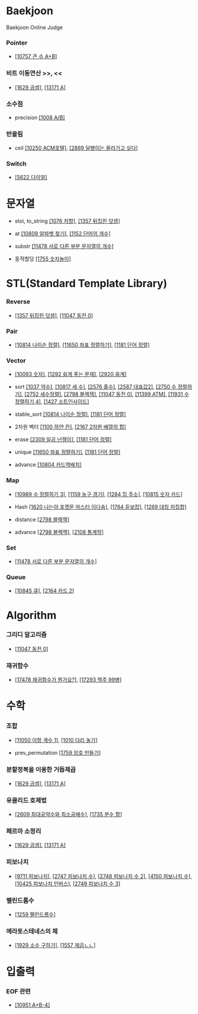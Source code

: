 # Baekjoon
Baekjoon Online Judge

### Pointer
- [[10757 큰 수 A+B]](https://github.com/jsk890/Baekjoon/blob/main/Bronze/10757.cpp)


### 비트 이동연산 >>, <<
- [[1629 곱셈]](https://github.com/jsk890/Baekjoon/blob/main/Silver/1629.cpp),
[[13171 A]](https://github.com/jsk890/Baekjoon/blob/main/Silver/13171.cpp)

### 소수점
- precision
[[1008 A/B]](https://github.com/jsk890/Baekjoon/blob/main/Bronze/1008.cpp)

### 반올림
- ceil
[[10250 ACM호텔]](https://github.com/jsk890/Baekjoon/blob/main/Bronze/10250.cpp),
[[2869 달팽이는 올라가고 싶다]](https://github.com/jsk890/Baekjoon/blob/main/Bronze/2869.cpp)

### Switch
- [[5622 다이얼]](https://github.com/jsk890/Baekjoon/blob/main/Bronze/5622.cpp)

# 문자열
- stoi, to_string
[[1076 저항]](https://github.com/jsk890/Baekjoon/blob/main/Bronze/1076.cpp),
[[1357 뒤집힌 덧셈]](https://github.com/jsk890/Baekjoon/blob/main/Bronze/1357.cpp)

- at
[[10809 알파벳 찾기]](https://github.com/jsk890/Baekjoon/blob/main/Bronze/10809.cpp),
[[1152 단어의 개수]](https://github.com/jsk890/Baekjoon/blob/main/Bronze/1152.cpp)

- substr
[[11478 서로 다른 부분 문자열의 개수]](https://github.com/jsk890/Baekjoon/blob/main/Silver/11478.cpp)

- 동적할당
[[1755 숫자놀이]](https://github.com/jsk890/Baekjoon/blob/main/Silver/1755.cpp)

# STL(Standard Template Library)
### Reverse
- [[1357 뒤집힌 덧셈]](https://github.com/jsk890/Baekjoon/blob/main/Bronze/1357.cpp),
[[11047 동전 0]](https://github.com/jsk890/Baekjoon/blob/main/Silver/11047.cpp)

### Pair
- [[10814 나이순 정렬]](https://github.com/jsk890/Baekjoon/blob/main/Silver/10814.cpp),
[[11650 좌표 정렬하기]](https://github.com/jsk890/Baekjoon/blob/main/Silver/11650.cpp),
[[1181 단어 정렬]](https://github.com/jsk890/Baekjoon/blob/main/Silver/1181.cpp)

### Vector
- [[10093 숫자]](https://github.com/jsk890/Baekjoon/blob/main/Bronze/10093.cpp),
[[1292 쉽게 푸는 문제]](https://github.com/jsk890/Baekjoon/blob/main/Bronze/1292.cpp),
[[2920 음계]](https://github.com/jsk890/Baekjoon/blob/main/Bronze/2920.cpp)

- sort
[[1037 약수]](https://github.com/jsk890/Baekjoon/blob/main/Bronze/1037.cpp),
[[10817 세 수]](https://github.com/jsk890/Baekjoon/blob/main/Bronze/10817.cpp),
[[2576 홀수]](https://github.com/jsk890/Baekjoon/blob/main/Bronze/2576.cpp),
[[2587 대표값2]](https://github.com/jsk890/Baekjoon/blob/main/Bronze/2587.cpp),
[[2750 수 정렬하기]](https://github.com/jsk890/Baekjoon/blob/main/Bronze/2750.cpp),
[[2752 세수정렬]](https://github.com/jsk890/Baekjoon/blob/main/Bronze/2752.cpp),
[[2798 블랙잭]](https://github.com/jsk890/Baekjoon/blob/main/Bronze/2798.cpp),
[[11047 동전 0]](https://github.com/jsk890/Baekjoon/blob/main/Silver/11047.cpp),
[[11399 ATM]](https://github.com/jsk890/Baekjoon/blob/main/Silver/11399.cpp),
[[11931 수 정렬하기 4]](https://github.com/jsk890/Baekjoon/blob/main/Silver/11931.cpp),
[[1427 소트인사이드]](https://github.com/jsk890/Baekjoon/blob/main/Silver/1427.cpp)

- stable_sort
[[10814 나이순 정렬]](https://github.com/jsk890/Baekjoon/blob/main/Silver/10814.cpp),
[[1181 단어 정렬]](https://github.com/jsk890/Baekjoon/blob/main/Silver/1181.cpp)

- 2차원 벡터
[[1100 하얀 칸]](https://github.com/jsk890/Baekjoon/blob/main/Bronze/1100.cpp),
[[2167 2차원 배열의 합]](https://github.com/jsk890/Baekjoon/blob/main/Bronze/2167.cpp)

- erase
[[2309 일곱 난쟁이]](https://github.com/jsk890/Baekjoon/blob/main/Bronze/2309.cpp),
[[1181 단어 정렬]](https://github.com/jsk890/Baekjoon/blob/main/Silver/1181.cpp)

- unique
[[11650 좌표 정렬하기]](https://github.com/jsk890/Baekjoon/blob/main/Silver/11650.cpp),
[[1181 단어 정렬]](https://github.com/jsk890/Baekjoon/blob/main/Silver/1181.cpp)

- advance
[[10804 카드역배치]](https://github.com/jsk890/Baekjoon/blob/main/Bronze/10804.cpp)

### Map
- [[10989 수 정렬하기 3]](https://github.com/jsk890/Baekjoon/blob/main/Bronze/10989.cpp),
[[1159 농구 경기]](https://github.com/jsk890/Baekjoon/blob/main/Bronze/1159.cpp),
[[1284 집 주소]](https://github.com/jsk890/Baekjoon/blob/main/Bronze/1284.cpp),
[[10815 숫자 카드]](https://github.com/jsk890/Baekjoon/blob/main/Silver/10815.cpp)

- Hash
[[1620 나는야 포켓몬 마스터 이다솜]](https://github.com/jsk890/Baekjoon/blob/main/Silver/1620.cpp),
[[1764 듣보잡]](https://github.com/jsk890/Baekjoon/blob/main/Silver/1764.cpp),
[[1269 대칭 차집합]](https://github.com/jsk890/Baekjoon/blob/main/Silver/1269.cpp)

- distance
[[2798 블랙잭]](https://github.com/jsk890/Baekjoon/blob/main/Bronze/2798.cpp)

- advance
[[2798 블랙잭]](https://github.com/jsk890/Baekjoon/blob/main/Bronze/2798.cpp),
[[2108 통계학]](https://github.com/jsk890/Baekjoon/blob/main/Silver/2108.cpp)

### Set
- [[11478 서로 다른 부분 문자열의 개수]](https://github.com/jsk890/Baekjoon/blob/main/Silver/11478.cpp)

### Queue
- [[10845 큐]](https://github.com/jsk890/Baekjoon/blob/main/Silver/10845.cpp),
[[2164 카드 2]](https://github.com/jsk890/Baekjoon/blob/main/Silver/2164.cpp)

# Algorithm
### 그리디 알고리즘
- [[11047 동전 0]](https://github.com/jsk890/Baekjoon/blob/main/Silver/11047.cpp)

### 재귀함수
- [[17478 재귀함수가 뭔가요?]](https://github.com/jsk890/Baekjoon/blob/main/Silver/17478.cpp),
[[17293 맥주 99병]](https://github.com/jsk890/Baekjoon/blob/main/Bronze/17293.cpp)

# 수학
### 조합
- [[11050 이항 계수 1]](https://github.com/jsk890/Baekjoon/blob/main/Bronze/11050.cpp),
[[1010 다리 놓기]](https://github.com/jsk890/Baekjoon/blob/main/Silver/1010.cpp)

- prev_permutation
[[1759 암호 만들기]](https://github.com/jsk890/Baekjoon/blob/main/Gold/1759.cpp)

### 분할정복을 이용한 거듭제곱
- [[1629 곱셈]](https://github.com/jsk890/Baekjoon/blob/main/Silver/1629.cpp),
[[13171 A]](https://github.com/jsk890/Baekjoon/blob/main/Silver/13171.cpp)

### 유클리드 호제법
- [[2609 최대공약수와 최소공배수]](https://github.com/jsk890/Baekjoon/blob/main/Bronze/2609.cpp),
[[1735 분수 합]](https://github.com/jsk890/Baekjoon/blob/main/Silver/1735.cpp)

### 페르마 소정리
- [[1629 곱셈]](https://github.com/jsk890/Baekjoon/blob/main/Silver/1629.cpp),
[[13171 A]](https://github.com/jsk890/Baekjoon/blob/main/Silver/13171.cpp)

### 피보나치
- [[9711 피보나치]](https://github.com/jsk890/Baekjoon/blob/main/Silver/9711.cpp),
[[2747 피보나치 수]](https://github.com/jsk890/Baekjoon/blob/main/Bronze/2747.cpp),
[[2748 피보나치 수 2]](https://github.com/jsk890/Baekjoon/blob/main/Bronze/2748.cpp),
[[4150 피보나치 수]](https://github.com/jsk890/Baekjoon/blob/main/Bronze/4150.cpp),
[[10425 피보나치 인버스]](https://github.com/jsk890/Baekjoon/blob/main/Silver/10425.cpp),
[[2749 피보나치 수 3]](https://github.com/jsk890/Baekjoon/blob/main/Gold/2749.cpp)

### 팰린드롬수
- [[1259 팰린드롬수]](https://github.com/jsk890/Baekjoon/blob/main/Bronze/1259.cpp)

### 에라토스테네스의 체
- [[1929 소수 구하기]](https://github.com/jsk890/Baekjoon/blob/main/Silver/1929.cpp),
[[1557 제곱ㄴㄴ]](https://github.com/jsk890/Baekjoon/blob/main/Gold/1557.cpp)

# 입출력
### EOF 관련
- [[10951 A+B-4]](https://github.com/jsk890/Baekjoon/blob/main/Bronze/10951.cpp)

